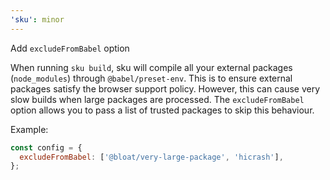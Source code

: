 ```yaml
---
'sku': minor
---
```


Add `excludeFromBabel` option

When running `sku build`, sku will compile all your external packages (`node_modules`) through `@babel/preset-env`. This is to ensure external packages satisfy the browser support policy. However, this can cause very slow builds when large packages are processed. The `excludeFromBabel` option allows you to pass a list of trusted packages to skip this behaviour.

Example:

```js
const config = {
  excludeFromBabel: ['@bloat/very-large-package', 'hicrash'],
};
```
